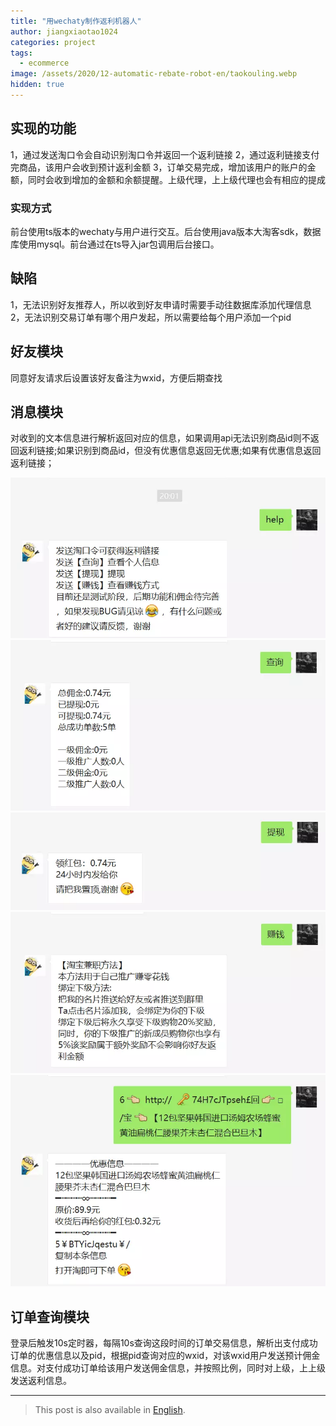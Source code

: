 ```yaml
---
title: "用wechaty制作返利机器人"
author: jiangxiaotao1024
categories: project
tags:
  - ecommerce
image: /assets/2020/12-automatic-rebate-robot-en/taokouling.webp
hidden: true
---
```


## 实现的功能

1，通过发送淘口令会自动识别淘口令并返回一个返利链接
2，通过返利链接支付完商品，该用户会收到预计返利金额
3，订单交易完成，增加该用户的账户的金额，同时会收到增加的金额和余额提醒。上级代理，上上级代理也会有相应的提成

### 实现方式

前台使用ts版本的wechaty与用户进行交互。后台使用java版本大淘客sdk，数据库使用mysql。前台通过在ts导入jar包调用后台接口。

## 缺陷

1，无法识别好友推荐人，所以收到好友申请时需要手动往数据库添加代理信息
2，无法识别交易订单有哪个用户发起，所以需要给每个用户添加一个pid

## 好友模块

同意好友请求后设置该好友备注为wxid，方便后期查找

## 消息模块

对收到的文本信息进行解析返回对应的信息，如果调用api无法识别商品id则不返回返利链接;如果识别到商品id，但没有优惠信息返回无优惠;如果有优惠信息返回返利链接；

![help](/assets/2020/12-automatic-rebate-robot-en/help.webp)
![chaxun](/assets/2020/12-automatic-rebate-robot-en/chaxun.webp)
![tixian](/assets/2020/12-automatic-rebate-robot-en/tixian.webp)
![zhuanqian](/assets/2020/12-automatic-rebate-robot-en/zhuanqian.webp)
![taokouling](/assets/2020/12-automatic-rebate-robot-en/taokouling.webp)

## 订单查询模块

登录后触发10s定时器，每隔10s查询这段时间的订单交易信息，解析出支付成功订单的优惠信息以及pid，根据pid查询对应的wxid，对该wxid用户发送预计佣金信息。对支付成功订单给该用户发送佣金信息，并按照比例，同时对上级，上上级发送返利信息。

---

> This post is also available in [English](/2020/12/28/automatic-rebate-robot-en/).
